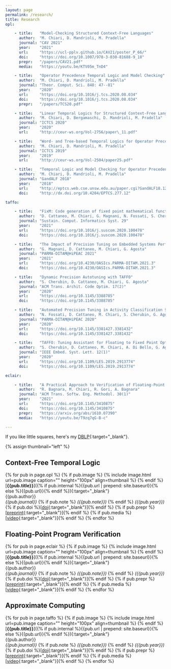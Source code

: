 ```yaml
---
layout: page
permalink: /research/
title: Research
opl:

    - title:   "Model-Checking Structured Context-Free Languages"
      author:  "M. Chiari, D. Mandrioli, M. Pradella"
      journal: "CAV 2021"
      year:    "2021"
      url:     "https://ucl-pplv.github.io/CAV21/poster_P_66/"
      doi:     "https://doi.org/10.1007/978-3-030-81688-9_18"
      prepr:   "/papers/CAV21.pdf"
      media:   "https://youtu.be/KTV05m_TnD4"

    - title:   "Operator Precedence Temporal Logic and Model Checking"
      author:  "M. Chiari, D. Mandrioli, M. Pradella"
      journal: "Theor. Comput. Sci. 848: 47--81"
      year:    "2020"
      url:     "https://doi.org/10.1016/j.tcs.2020.08.034"
      doi:     "https://doi.org/10.1016/j.tcs.2020.08.034"
      prepr:   "/papers/TCS20.pdf"

    - title:   "Linear Temporal Logics for Structured Context-Free Languages"
      author:  "M. Chiari, D. Bergamaschi, D. Mandrioli, M. Pradella"
      journal: "ICTCS 2020"
      year:    "2020"
      url:     "http://ceur-ws.org/Vol-2756/paper\_11.pdf"

    - title:   "Word- and Tree-based Temporal Logics for Operator Precedence Languages"
      author:  "M. Chiari, D. Mandrioli, M. Pradella"
      journal: "ICTCS 2019"
      year:    "2019"
      url:     "http://ceur-ws.org/Vol-2504/paper25.pdf"

    - title:   "Temporal Logic and Model Checking for Operator Precedence Languages"
      author:  "M. Chiari, D. Mandrioli, M. Pradella"
      journal: "GandALF 2018"
      year:    "2018"
      url:     "http://eptcs.web.cse.unsw.edu.au/paper.cgi?GandALF18.12"
      doi:     "http://dx.doi.org/10.4204/EPTCS.277.12"

taffo:

    - title:   "FixM: Code generation of fixed point mathematical functions"
      author:  "D. Cattaneo, M. Chiari, G. Magnani, N. Fossati, S. Cherubin, G. Agosta"
      journal: "Sustain. Comput. Informatics Syst. 29"
      year:    "2021"
      url:     "https://doi.org/10.1016/j.suscom.2020.100478"
      doi:     "https://doi.org/10.1016/j.suscom.2020.100478"

    - title:   "The Impact of Precision Tuning on Embedded Systems Performance: A Case Study on Field-Oriented Control"
      author:  "G. Magnani, D. Cattaneo, M. Chiari, G. Agosta"
      journal: "PARMA-DITAM@HiPEAC 2021"
      year:    "2021"
      url:     "https://doi.org/10.4230/OASIcs.PARMA-DITAM.2021.3"
      doi:     "https://doi.org/10.4230/OASIcs.PARMA-DITAM.2021.3"

    - title:   "Dynamic Precision Autotuning with TAFFO"
      author:  "S. Cherubin, D. Cattaneo, M. Chiari, G. Agosta"
      journal: "ACM Trans. Archit. Code Optim. 17(2)"
      year:    "2020"
      url:     "https://doi.org/10.1145/3388785"
      doi:     "https://doi.org/10.1145/3388785"

    - title:   "Automated Precision Tuning in Activity Classification Systems: A Case Study"
      author:  "N. Fossati, D. Cattaneo, M. Chiari, S. Cherubin, G. Agosta"
      journal: "PARMA-DITAM@HiPEAC 2020"
      year:    "2020"
      url:     "https://doi.org/10.1145/3381427.3381432"
      doi:     "https://doi.org/10.1145/3381427.3381432"

    - title:   "TAFFO: Tuning Assistant for Floating to Fixed Point Optimization"
      author:  "S. Cherubin, D. Cattaneo, M. Chiari, A. Di Bello, G. Agosta"
      journal: "IEEE Embed. Syst. Lett. 12(1)"
      year:    "2020"
      url:     "https://doi.org/10.1109/LES.2019.2913774"
      doi:     "https://doi.org/10.1109/LES.2019.2913774"

eclair:

    - title:   "A Practical Approach to Verification of Floating-Point C/C++ Programs with math.h/cmath Functions"
      author:  "R. Bagnara, M. Chiari, R. Gori, A. Bagnara"
      journal: "ACM Trans. Softw. Eng. Methodol. 30(1)"
      year:    "2021"
      url:     "https://doi.org/10.1145/3410875"
      doi:     "https://doi.org/10.1145/3410875"
      prepr:   "https://arxiv.org/abs/1610.07390"
      media:   "https://youtu.be/T9zq7qG-B-c"

---
```


If you like little squares, here's my [DBLP](https://dblp1.uni-trier.de/pers/hd/c/Chiari:Michele){:target="_blank"}.

{% assign thumbnail="left" %}


## Context-Free Temporal Logic

{% for pub in page.opl %}
{% if pub.image %}
{% include image.html url=pub.image caption="" height="100px" align=thumbnail %}
{% endif %}
[**{{pub.title}}**]({% if pub.internal %}{{pub.url | prepend: site.baseurl}}{% else %}{{pub.url}}{% endif %}){:target="_blank"}<br />
{{pub.author}}<br />
*{{pub.journal}}*
{% if pub.note %} *({{pub.note}})*
{% endif %} *({{pub.year}})* {% if pub.doi %}[[doi]({{pub.doi}}){:target="_blank"}]{% endif %}
{% if pub.prepr %}[[preprint]({{pub.prepr}}){:target="_blank"}]{% endif %}
{% if pub.media %}[[video]({{pub.media}}){:target="_blank"}]{% endif %}
{% endfor %}


## Floating-Point Program Verification

{% for pub in page.eclair %}
{% if pub.image %}
{% include image.html url=pub.image caption="" height="100px" align=thumbnail %}
{% endif %}
[**{{pub.title}}**]({% if pub.internal %}{{pub.url | prepend: site.baseurl}}{% else %}{{pub.url}}{% endif %}){:target="_blank"}<br />
{{pub.author}}<br />
*{{pub.journal}}*
{% if pub.note %} *({{pub.note}})*
{% endif %} *({{pub.year}})* {% if pub.doi %}[[doi]({{pub.doi}}){:target="_blank"}]{% endif %}
{% if pub.prepr %}[[preprint]({{pub.prepr}}){:target="_blank"}]{% endif %}
{% if pub.media %}[[video]({{pub.media}}){:target="_blank"}]{% endif %}
{% endfor %}


## Approximate Computing

{% for pub in page.taffo %}
{% if pub.image %}
{% include image.html url=pub.image caption="" height="100px" align=thumbnail %}
{% endif %}
[**{{pub.title}}**]({% if pub.internal %}{{pub.url | prepend: site.baseurl}}{% else %}{{pub.url}}{% endif %}){:target="_blank"}<br />
{{pub.author}}<br />
*{{pub.journal}}*
{% if pub.note %} *({{pub.note}})*
{% endif %} *({{pub.year}})* {% if pub.doi %}[[doi]({{pub.doi}}){:target="_blank"}]{% endif %}
{% if pub.prepr %}[[preprint]({{pub.prepr}}){:target="_blank"}]{% endif %}
{% if pub.media %}[[video]({{pub.media}}){:target="_blank"}]{% endif %}
{% endfor %}
